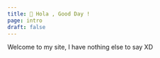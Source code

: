 ```yaml
---
title: 👋 Hola , Good Day !
page: intro
draft: false
---
```


Welcome to my site, I have nothing else to say XD 
